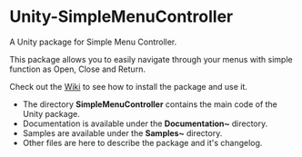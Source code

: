 # Unity-SimpleMenuController
A Unity package for Simple Menu Controller.

This package allows you to easily navigate through your menus with simple function as Open, Close and Return.

Check out the [Wiki](https://github.com/benjaminhate/Unity-SimpleMenuController/wiki) to see how to install the package and use it.

- The directory **SimpleMenuController** contains the main code of the Unity package.
- Documentation is available under the **Documentation~** directory.
- Samples are available under the **Samples~** directory.
- Other files are here to describe the package and it's changelog.